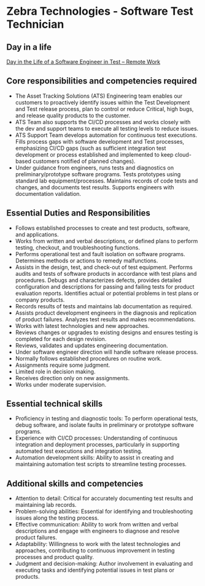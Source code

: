 # Zebra Technologies - Software Test Technician 

## Day in a life

[Day in the Life of a Software Engineer in Test – Remote Work](https://www.youtube.com/watch?v=QjT6dG3WSX4) 

## Core responsibilities and competencies required

- The Asset Tracking Solutions (ATS) Engineering team enables our customers to proactively identify issues within the Test Development and Test release process, plan to control or reduce Critical, high bugs, and release quality products to the customer.
- ATS Team also supports the CI/CD processes and works closely with the dev and support teams to execute all testing levels to reduce issues.
- ATS Support Team develops automation for continuous test executions. Fills process gaps with software development and Test processes, emphasizing CI/CD gaps (such as sufficient integration test development or process established and implemented to keep cloud-based customers notified of planned changes).
- Under guidance from engineers, runs tests and diagnostics on preliminary/prototype software programs. Tests prototypes using standard lab equipment/processes. Maintains records of code tests and changes, and documents test results. Supports engineers with documentation validation.

## Essential Duties and Responsibilities

- Follows established processes to create and test products, software, and applications.
- Works from written and verbal descriptions, or defined plans to perform testing, checkout, and troubleshooting functions.
- Performs operational test and fault isolation on software programs. Determines methods or actions to remedy malfunctions.
- Assists in the design, test, and check-out of test equipment. Performs audits and tests of software products in accordance with test plans and procedures. Debugs and characterizes defects, provides detailed configuration and descriptions for passing and failing tests for product evaluation reports. Identifies actual or potential problems in test plans or company products.
- Records results of tests and maintains lab documentation as required.
- Assists product development engineers in the diagnosis and replication of product failures. Analyzes test results and makes recommendations.
- Works with latest technologies and new approaches.
- Reviews changes or upgrades to existing designs and ensures testing is completed for each design revision.
- Reviews, validates and updates engineering documentation.
- Under software engineer direction will handle software release process.
- Normally follows established procedures on routine work.
- Assignments require some judgment.
- Limited role in decision making.
- Receives direction only on new assignments.
- Works under moderate supervision.

## Essential technical skills

- Proficiency in testing and diagnostic tools: To perform operational tests, debug software, and isolate faults in preliminary or prototype software programs.
- Experience with CI/CD processes: Understanding of continuous integration and deployment processes, particularly in supporting automated test executions and integration testing.
- Automation development skills: Ability to assist in creating and maintaining automation test scripts to streamline testing processes.

## Additional skills and competencies

- Attention to detail: Critical for accurately documenting test results and maintaining lab records.
- Problem-solving abilities: Essential for identifying and troubleshooting issues along the testing process.
- Effective communication: Ability to work from written and verbal descriptions and engage with engineers to diagnose and resolve product failures.
- Adaptability: Willingness to work with the latest technologies and approaches, contributing to continuous improvement in testing processes and product quality.
- Judgment and decision-making: Author involvement in evaluating and executing tasks and identifying potential issues in test plans or products.
